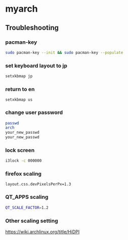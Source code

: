 # myarch

## Troubleshooting


### pacman-key

```bash
sudo pacman-key --init && sudo pacman-key --populate
```

### set keyboard layout to jp

```bash
setxkbmap jp
```

### return to en

```
setxkbmap us
```

### change user password

```bash
passwd
arch
your_new_passwd
your_new_passwd
```

### lock screen

```bash
i3lock -c 000000
```

### firefox scaling

```about:config
layout.css.devPixelsPerPx=1.3
```

### QT_APPS scaling

```bash
QT_SCALE_FACTOR=1.2
```

### Other scaling setting

https://wiki.archlinux.org/title/HiDPI

